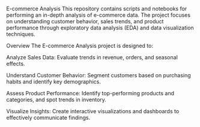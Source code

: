E-commerce Analysis
This repository contains scripts and notebooks for performing an in-depth analysis of e-commerce data. The project focuses on understanding customer behavior, sales trends, and product performance through exploratory data analysis (EDA) and data visualization techniques.

Overview
The E-commerce Analysis project is designed to:

Analyze Sales Data: Evaluate trends in revenue, orders, and seasonal effects.

Understand Customer Behavior: Segment customers based on purchasing habits and identify key demographics.

Assess Product Performance: Identify top-performing products and categories, and spot trends in inventory.

Visualize Insights: Create interactive visualizations and dashboards to effectively communicate findings.
